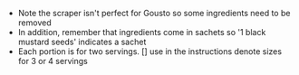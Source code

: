 - Note the scraper isn't perfect for Gousto so some ingredients need to be removed
- In addition, remember that ingredients come in sachets so '1 black mustard seeds' indicates a sachet
- Each portion is for two servings. [] use in the instructions denote sizes for 3 or 4 servings
